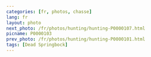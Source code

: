 ```yaml
---
categories: [fr, photos, chasse]
lang: fr
layout: photo
next_photo: /fr/photos/hunting/hunting-P0000107.html
picname: P0000103
prev_photo: /fr/photos/hunting/hunting-P0000101.html
tags: [Dead Springbock]
---
```

